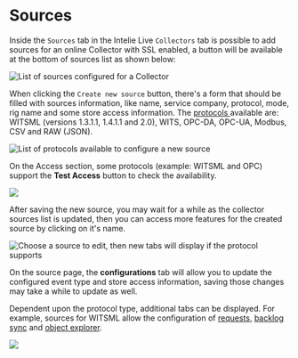 # Sources

Inside the `Sources` tab in the Intelie Live `Collectors` tab is possible to add sources for an online Collector with SSL enabled,  a button will be available at the bottom of sources list as shown below:

![List of sources configured for a Collector](<../../.gitbook/assets/collector-remote-control-sources.png>)

When clicking the `Create new source` button, there's a form that should be filled with sources information, like name, service company, protocol, mode, rig name and some store access information. The [protocols ](../protocols/)available are: WITSML (versions 1.3.1.1, 1.4.1.1 and 2.0), WITS, OPC-DA, OPC-UA, Modbus, CSV and RAW (JSON).

![List of protocols available to configure a new source](<../../.gitbook/assets/image (164).png>)

On the Access section, some protocols (example: WITSML and OPC) support the **Test Access** button to check the availability.

![](<../../.gitbook/assets/image (142).png>)



After saving the new source, you may wait for a while as the collector sources list is updated, then you can access more features for the created source by clicking on it's name.

![Choose a source to edit, then new tabs will display if the protocol supports](<../../.gitbook/assets/collector-remote-control-sources-new-source.png>)

On the source page, the **configurations** tab will allow you to update the configured event type and store access information, saving those changes may take a while to update as well.

Dependent upon the protocol type, additional tabs can be displayed. For example, sources for WITSML allow the configuration of [requests](https://drilling.intelie.com/collector/remote-control/sources/requests), [backlog sync](https://drilling.intelie.com/collector/remote-control/sources/backlog-sync) and [object explorer](https://drilling.intelie.com/collector/remote-control/sources/witsml-object-explorer).

![](<../../.gitbook/assets/collector-remote-control-witsml-tabs.png>)
